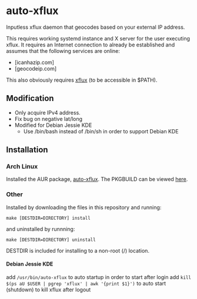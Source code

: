 auto-xflux
==========

Inputless xflux daemon that geocodes based on your external IP address.

This requires working systemd instance and X server for the user executing xflux. It requires an
Internet connection to already be established and assumes that the following services are online:

- [icanhazip.com]
- [geocodeip.com]

This also obviously requires [xflux](https://justgetflux.com/linux.html) (to be accessible in $PATH).

## Modification
- Only acquire IPv4 address.
- Fix bug on negative lat/long
- Modified for Debian Jessie KDE
  - Use /bin/bash instead of /bin/sh in order to support Debian KDE

## Installation

### Arch Linux

Installed the AUR package, [auto-xflux](aur.archlinux.org/packages/auto-xflux). The PKGBUILD can be viewed
[here](https://github.com/jamesan/aur-pkgs/blob/master/auto-xflux/PKGBUILD).

### Other

Installed by downloading the files in this repository and running:

    make [DESTDIR=DIRECTORY] install

and uninstalled by runnning:

    make [DESTDIR=DIRECTORY] uninstall

DESTDIR is included for installing to a non-root (/) location.

#### Debian Jessie KDE
add ```/usr/bin/auto-xflux``` to auto startup in order to start after login
add ```kill $(ps aU $USER | pgrep 'xflux' | awk '{print $1}')``` to auto start (shutdown) to kill xflux after logout
